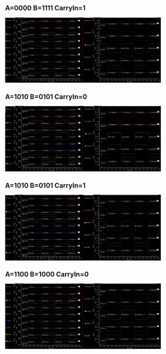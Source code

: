 ## A=0000 B=1111 CarryIn=1
![DataPath](inputSet1.png)

## A=1010 B=0101 CarryIn=0
![DataPath](inputSet2.png)

## A=1010 B=0101 CarryIn=1
![DataPath](inputSet3.png)

## A=1100 B=1000 CarryIn=0
![DataPath](inputSet4.png)
